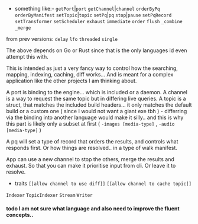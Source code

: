 - something like:-
`getPort`|`port`
`getChannel`|`channel`
`orderByPq`
`orderByManifest`
`setTopic`|`topic`
`setPq`|`pq`
`stop`|`pause`
`setPqRecord`
`setTransformer`
`setScheduler`
`exhaust`
`immediate`
`order`
`flush`
`_combine`
`_merge`

from prev versions:
`delay`
`lfo`
`threaded`
`single`

The above depends on Go or Rust since that is the only languages id even attempt this with.

This is intended as just a very fancy way to control how the searching, mapping, indexing, caching, diff works... And is meant for a complex application like the other projects I am thinking about. 

A port is binding to the engine... which is included or a daemon. 
A channel is a way to request the same topic but in differing live queries.
A topic is a struct, that matches the included build headers... it only matches the default build or a custom one ( since I would not want a giant exe tbh ) - differring via the binding into another language would make it silly.. and this is why this part is likely only a subset at first ( `-images [media-type]` , `-audio [media-type]` ) 

A pq will set a type of record that orders the results, and controls what responds first. Or how things are resolved.. in a type of walk manifest.

App can use a new channel to stop the others, merge the results and exhaust. So that you can make it prioritise input from cli. Or leave it to resolve. 

- traits 
  `[[allow channel to use diff]]`
  `[[allow channel to cache topic]]`
  
`Indexer`
`TopicIndexer`
`Stream`
`Writer`

#### todo I am not sure what language and also need to improve the fluent concepts.. 
